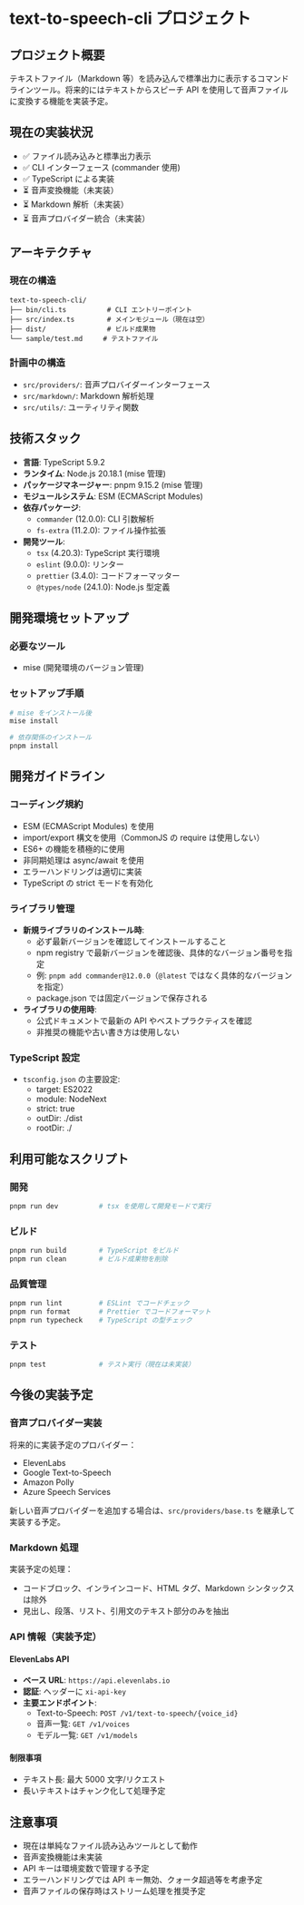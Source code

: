 # text-to-speech-cli プロジェクト

## プロジェクト概要

テキストファイル（Markdown 等）を読み込んで標準出力に表示するコマンドラインツール。将来的にはテキストからスピーチ API を使用して音声ファイルに変換する機能を実装予定。

## 現在の実装状況

- ✅ ファイル読み込みと標準出力表示
- ✅ CLI インターフェース (commander 使用)
- ✅ TypeScript による実装
- ⏳ 音声変換機能（未実装）
- ⏳ Markdown 解析（未実装）
- ⏳ 音声プロバイダー統合（未実装）

## アーキテクチャ

### 現在の構造

```
text-to-speech-cli/
├── bin/cli.ts          # CLI エントリーポイント
├── src/index.ts        # メインモジュール（現在は空）
├── dist/               # ビルド成果物
└── sample/test.md     # テストファイル
```

### 計画中の構造

- `src/providers/`: 音声プロバイダーインターフェース
- `src/markdown/`: Markdown 解析処理
- `src/utils/`: ユーティリティ関数

## 技術スタック

- **言語**: TypeScript 5.9.2
- **ランタイム**: Node.js 20.18.1 (mise 管理)
- **パッケージマネージャー**: pnpm 9.15.2 (mise 管理)
- **モジュールシステム**: ESM (ECMAScript Modules)
- **依存パッケージ**:
  - `commander` (12.0.0): CLI 引数解析
  - `fs-extra` (11.2.0): ファイル操作拡張
- **開発ツール**:
  - `tsx` (4.20.3): TypeScript 実行環境
  - `eslint` (9.0.0): リンター
  - `prettier` (3.4.0): コードフォーマッター
  - `@types/node` (24.1.0): Node.js 型定義

## 開発環境セットアップ

### 必要なツール

- mise (開発環境のバージョン管理)

### セットアップ手順

```bash
# mise をインストール後
mise install

# 依存関係のインストール
pnpm install
```

## 開発ガイドライン

### コーディング規約

- ESM (ECMAScript Modules) を使用
- import/export 構文を使用（CommonJS の require は使用しない）
- ES6+ の機能を積極的に使用
- 非同期処理は async/await を使用
- エラーハンドリングは適切に実装
- TypeScript の strict モードを有効化

### ライブラリ管理

- **新規ライブラリのインストール時**:
  - 必ず最新バージョンを確認してインストールすること
  - npm registry で最新バージョンを確認後、具体的なバージョン番号を指定
  - 例: `pnpm add commander@12.0.0`（`@latest` ではなく具体的なバージョンを指定）
  - package.json では固定バージョンで保存される
- **ライブラリの使用時**:
  - 公式ドキュメントで最新の API やベストプラクティスを確認
  - 非推奨の機能や古い書き方は使用しない

### TypeScript 設定

- `tsconfig.json` の主要設定:
  - target: ES2022
  - module: NodeNext
  - strict: true
  - outDir: ./dist
  - rootDir: ./

## 利用可能なスクリプト

### 開発

```bash
pnpm run dev          # tsx を使用して開発モードで実行
```

### ビルド

```bash
pnpm run build        # TypeScript をビルド
pnpm run clean        # ビルド成果物を削除
```

### 品質管理

```bash
pnpm run lint         # ESLint でコードチェック
pnpm run format       # Prettier でコードフォーマット
pnpm run typecheck    # TypeScript の型チェック
```

### テスト

```bash
pnpm test             # テスト実行（現在は未実装）
```

## 今後の実装予定

### 音声プロバイダー実装

将来的に実装予定のプロバイダー：

- ElevenLabs
- Google Text-to-Speech
- Amazon Polly
- Azure Speech Services

新しい音声プロバイダーを追加する場合は、`src/providers/base.ts` を継承して実装する予定。

### Markdown 処理

実装予定の処理：

- コードブロック、インラインコード、HTML タグ、Markdown シンタックスは除外
- 見出し、段落、リスト、引用文のテキスト部分のみを抽出

### API 情報（実装予定）

#### ElevenLabs API

- **ベース URL**: `https://api.elevenlabs.io`
- **認証**: ヘッダーに `xi-api-key`
- **主要エンドポイント**:
  - Text-to-Speech: `POST /v1/text-to-speech/{voice_id}`
  - 音声一覧: `GET /v1/voices`
  - モデル一覧: `GET /v1/models`

#### 制限事項

- テキスト長: 最大 5000 文字/リクエスト
- 長いテキストはチャンク化して処理予定

## 注意事項

- 現在は単純なファイル読み込みツールとして動作
- 音声変換機能は未実装
- API キーは環境変数で管理する予定
- エラーハンドリングでは API キー無効、クォータ超過等を考慮予定
- 音声ファイルの保存時はストリーム処理を推奨予定
